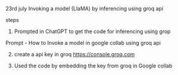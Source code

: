 23rd july
Invoking a model (LlaMA) by inferencing using groq api

steps
1. Prompted in ChatGPT to get the code for inferencing using grop 

Prompt -
How to Invoke a model in google collab  using groq api

2. create a api key in groq
https://console.groq.com

3. Used the code by embedding the key from groq in Google collab
